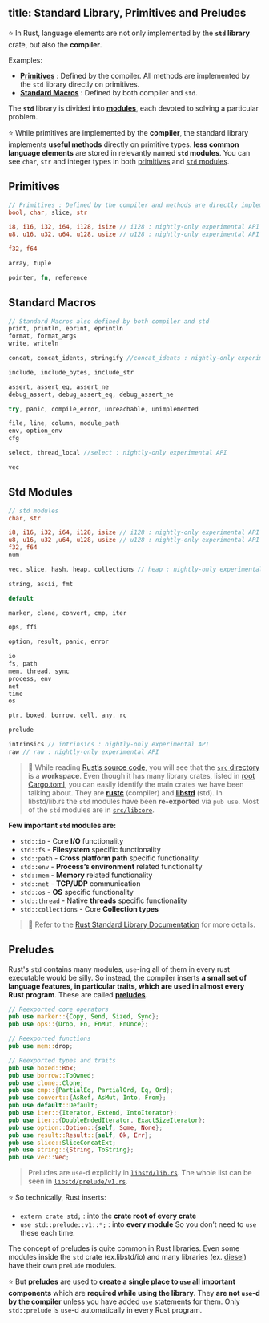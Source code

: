 title: Standard Library, Primitives and Preludes
---

⭐️ In Rust, language elements are not only implemented by the **`std` library** crate, but also the **compiler**.

Examples:
- **[Primitives](https://doc.rust-lang.org/std/#primitives)** : Defined by the compiler. All methods are implemented by the `std` library directly on primitives.
- **[Standard Macros](https://doc.rust-lang.org/std/#macros)** : Defined by both compiler and `std`.

The **`std`** library is divided into **[modules](https://doc.rust-lang.org/std/#modules)**, each devoted to solving a particular problem.

⭐️ While primitives are implemented by the **compiler**, the standard library implements **useful methods** directly on primitive types.
**less common language elements** are stored in relevantly named **`std` modules**.
You can see `char`, `str` and integer types in both [primitives](https://doc.rust-lang.org/std/#primitives) and [`std` modules](https://doc.rust-lang.org/std/#modules).


## Primitives

```rust
// Primitives : Defined by the compiler and methods are directly implemented by std
bool, char, slice, str

i8, i16, i32, i64, i128, isize // i128 : nightly-only experimental API
u8, u16, u32, u64, u128, usize // u128 : nightly-only experimental API

f32, f64

array, tuple

pointer, fn, reference
```

## Standard Macros

```rust
// Standard Macros also defined by both compiler and std
print, println, eprint, eprintln
format, format_args
write, writeln

concat, concat_idents, stringify //concat_idents : nightly-only experimental API

include, include_bytes, include_str

assert, assert_eq, assert_ne
debug_assert, debug_assert_eq, debug_assert_ne

try, panic, compile_error, unreachable, unimplemented

file, line, column, module_path
env, option_env
cfg

select, thread_local //select : nightly-only experimental API

vec
```

## Std Modules

```rust
// std modules
char, str

i8, i16, i32, i64, i128, isize // i128 : nightly-only experimental API
u8, u16, u32 ,u64, u128, usize // u128 : nightly-only experimental API
f32, f64
num

vec, slice, hash, heap, collections // heap : nightly-only experimental API

string, ascii, fmt

default

marker, clone, convert, cmp, iter

ops, ffi

option, result, panic, error

io
fs, path
mem, thread, sync
process, env
net
time
os

ptr, boxed, borrow, cell, any, rc

prelude

intrinsics // intrinsics : nightly-only experimental API
raw // raw : nightly-only experimental API
```

> 🔎 While reading [Rust’s source code](https://github.com/rust-lang/rust), you will see that the [`src` directory](https://github.com/rust-lang/rust/tree/master/src) is a **workspace**.
Even though it has many library crates, listed in [root Cargo.toml](https://github.com/rust-lang/rust/blob/master/src/Cargo.toml), you can easily identify the main crates we have been talking about.
They are **[rustc](https://github.com/rust-lang/rust/tree/master/src/rustc)** (compiler) and **[libstd](https://github.com/rust-lang/rust/tree/master/src/libstd)** (std).
In libstd/lib.rs the `std` modules have been **re-exported** via `pub use`.
Most of the `std` modules are in [`src/libcore`](https://github.com/rust-lang/rust/tree/master/src/libcore).

**Few important `std` modules are:**
- `std::io` - Core **I/O** functionality
- `std::fs` - **Filesystem** specific functionality
- `std::path` - **Cross platform path** specific functionality
- `std::env` - **Process’s environment** related functionality
- `std::mem` - **Memory** related functionality
- `std::net` - **TCP/UDP** communication
- `std::os` - **OS** specific functionality
- `std::thread` - Native **threads** specific functionality
- `std::collections` - Core **Collection types**

> 💯 Refer to the [Rust Standard Library Documentation](https://doc.rust-lang.org/std/) for more details.


## Preludes

Rust's `std` contains many modules, `use`-ing all of them in every rust executable would be silly.
So instead, the compiler inserts **a small set of language features, in particular traits, which are used in almost every Rust program**.
These are called **[preludes](https://doc.rust-lang.org/std/prelude/)**.

```rust
// Reexported core operators
pub use marker::{Copy, Send, Sized, Sync};
pub use ops::{Drop, Fn, FnMut, FnOnce};

// Reexported functions
pub use mem::drop;

// Reexported types and traits
pub use boxed::Box;
pub use borrow::ToOwned;
pub use clone::Clone;
pub use cmp::{PartialEq, PartialOrd, Eq, Ord};
pub use convert::{AsRef, AsMut, Into, From};
pub use default::Default;
pub use iter::{Iterator, Extend, IntoIterator};
pub use iter::{DoubleEndedIterator, ExactSizeIterator};
pub use option::Option::{self, Some, None};
pub use result::Result::{self, Ok, Err};
pub use slice::SliceConcatExt;
pub use string::{String, ToString};
pub use vec::Vec;
```

> Preludes are `use`-d explicitly in [`libstd/lib.rs`](https://github.com/rust-lang/rust/blob/master/src/libstd/lib.rs#L353).
The whole list can be seen in [`libstd/prelude/v1.rs`](https://github.com/rust-lang/rust/blob/master/src/libstd/prelude/v1.rs).

⭐️ So technically, Rust inserts:
- `extern crate std;` : into the **crate root of every crate**
- `use std::prelude::v1::*;` : into **every module**
  So you don’t need to `use` these each time.


The concept of preludes is quite common in Rust libraries.
Even some modules inside the `std` crate (ex.libstd/io) and many libraries (ex. [diesel](https://github.com/diesel-rs/diesel/blob/master/diesel/src/lib.rs#L151)) have their own `prelude` modules.

⭐️ But **preludes** are used to **create a single place to `use` all important components** which are **required while using the library**.
They **are not `use`-d by the compiler** unless you have added `use` statements for them.
Only `std::prelude` is `use`-d automatically in every Rust program.
